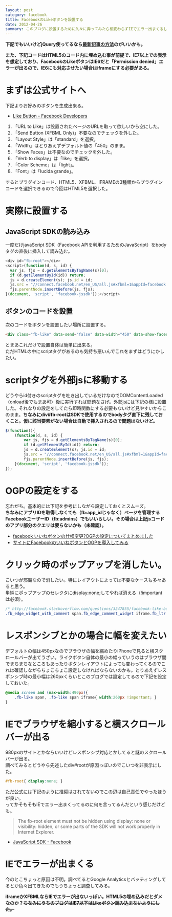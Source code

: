 ```yaml
---
layout: post
category: facebook
title: FacebookのLikeボタンを設置する
date: 2012-04-26
summary: このブログに設置するために久々に弄ってみたら相変わらずIEでエラー出まくるし一苦労したんでメモ。
---
```


**下記でもいいけどjQuery使ってるなら[最新記事の方法][likebutton]のがいいかも。**

**また、下記コードはHTML5のコード内に埋め込む事が前提で、IE7以上での表示を想定しており、FacebookのLikeボタンはIE6だと「Permission denied」エラーが出るので、IE6にも対応させたい場合はiframeにする必要がある。**

[likebutton]: /posts/2012-04-29-likebutton.html 'mixi、twitter、facebookのLikeボタンを設置する'

# まずは公式サイトへ

下記よりお好みのボタンを生成出来る。

* [Like Button - Facebook Developers](https://developers.facebook.com/docs/reference/plugins/like/ 'Like Button - Facebook Developers')

1. 「URL to Like」は設置されたページのURLを取って欲しいから空にした。
2. 「Send Button (XFBML Only)」不要なのでチェックを外した。
3. 「Layout Style」は「standard」を選択。
4. 「Width」はとりあえずデフォルト値の「450」のまま。
5. 「Show Faces」は不要なのでチェックを外した。
6. 「Verb to display」は「like」を選択。
7. 「Color Scheme」は「light」。
8. 「Font」は「lucida grande」。

するとプラグインコード、HTML5、XFBML、IFRAMEの3種類からプラグインコードを選択できるので今回はHTML5を選択した。  

# 実際に設置する

## JavaScript SDKの読み込み

一度だけjavaScript SDK（Facebook APIを利用するためのJavaScript）をbodyタグの直後に挿入して読み込む。

```javascript
<div id="fb-root"></div>
<script>(function(d, s, id) {
  var js, fjs = d.getElementsByTagName(s)[0];
  if (d.getElementById(id)) return;
  js = d.createElement(s); js.id = id;
  js.src = "//connect.facebook.net/en_US/all.js#xfbml=1&appId=facebook DEVELOPERSで取得したアプリIDを挿入";
  fjs.parentNode.insertBefore(js, fjs);
}(document, 'script', 'facebook-jssdk'));</script>
```

## ボタンのコードを設置

次のコードをボタンを設置したい場所に設置する。

```html
<div class="fb-like" data-send="false" data-width="450" data-show-faces="false" data-font="lucida grande"></div>
```

とまあこれだけで設置自体は簡単に出来る。  
ただHTMLの中にscriptタグがあるのも気持ち悪いんでこれをまずはどうにかしたい。

# scriptタグを外部jsに移動する

どうやらid付きのscriptタグを吐き出しているだけなのでDOMContentLoaded（onload後でもまあ可）後に実行すれば問題なさげ。外部jsには下記の様に設置した。それなりの設定をしてたら即時関数にする必要もないけど見やすいからこのまま。**ちなみにdiv#fb-rootはSDKで使用するのでbodyタグ直下に残しておくこと。仮に該当要素がない場合は自動で挿入されるので問題はないけど。**

```javascript
$(function(){
	(function(d, s, id) {
		var js, fjs = d.getElementsByTagName(s)[0];
		if (d.getElementById(id)) return;
		js = d.createElement(s); js.id = id;
		js.src = "//connect.facebook.net/en_US/all.js#xfbml=1&appId=facebook DEVELOPERSで取得したアプリIDを挿入";
		fjs.parentNode.insertBefore(js, fjs);
	}(document, 'script', 'facebook-jssdk'));
});
```

# OGPの設定をする

忘れがち。基本的には下記を参考にしながら設定しておくとスムーズ。  
**ちなみにアプリIDを取得しなくても（fb:app_idじゃなく）ページを管理するFacebookユーザーID（fb:admins）でもいいらしい。その場合は上記jsコードのアプリ部分のクエリは要らないかも（未確認）。**

* [facebook いいねボタンの仕様変更?OGPの設定についてまとめました](http://www.html5-memo.com/facebook/iine111216/ 'facebook いいねボタンの仕様変更?OGPの設定についてまとめました')
* [サイトにFacebookのいいねボタンとOGPを導入してみる](http://www.misclog.com/socialmedia/98/ 'サイトにFacebookのいいねボタンとOGPを導入してみる')

# クリック時のポップアップを消したい。

こいつが邪魔なので消したい。特にレイアウトによっては不要なケースも多々あると思う。  
単純にポップアップのセレクタにdisplay:none;してやれば消える（!importantは必須）。

```css
/* http://facebook.stackoverflow.com/questions/3247855/facebook-like-button-how-to-disable-comment-pop-up */
.fb_edge_widget_with_comment span.fb_edge_comment_widget iframe.fb_ltr { display: none !important; }
```

# レスポンシブとかの場合に幅を変えたい

デフォルトの幅は450pxなのでブラウザの幅を縮めたりiPhoneで見ると横スクロールバーが出てうざい。ライクボタン自体の最小の幅っていうのはブラウザ間でまちまちなところもあったりボタンレイアウトによっても変わってくるのでこれは確認しながらちょこちょこ設定しなければならないのかも。とりあえずレスポンシブ時の最小幅は260pxくらいとこのブログでは設定してるので下記を設定しておいた。

```css
@media screen and (max-width:490px){
	.fb-like span, .fb-like span iframe{ width:260px !important; }
}
```

# IEでブラウザを縮小すると横スクロールバーが出る

980pxのサイトとかならいいけどレスポンシブ対応とかしてると謎のスクロールバーが出る。  
調べてみるとどうやら先述したdiv#rootが原因っぽいのでこいつを非表示にした。

```css
#fb-root{ display:none; }
```

ただ公式には下記のように推奨はされてないのでこの辺は自己責任でやったほうが良い。  
ってかそもそもIEでエラー出まくってるのに何を言ってるんだという感じだけども。

> The fb-root element must not be hidden using display: none or visibility: hidden, or some parts of the SDK will not work properly in Internet Explorer.

* [JavaScript SDK - Facebook](https://developers.facebook.com/docs/reference/javascript/ 'JavaScript SDK - Facebook')

# IEでエラーが出まくる

今のとこちょっと原因は不明。調べてるとGoogle Analyticsとバッティングしてるとか色々出てきたのでもうちょっと調査してみる。

**iframeかXFBMLならIEでエラーが出ないっぽい。HTML5の埋め込みだとダメなのか？<del>ちなみにうちのブログはIE7以下はLikeボタン読み込まないようにした。</del>**
